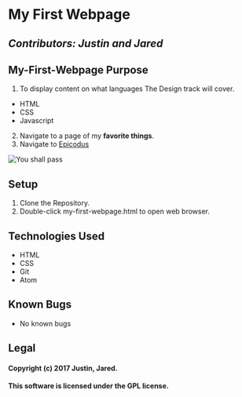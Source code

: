 # My First Webpage

## _Contributors: Justin and Jared_

## My-First-Webpage Purpose

1. To display content on what languages The Design track will cover.

  * HTML
  * CSS
  * Javascript

2. Navigate to a page of my **favorite things**.
3. Navigate to [Epicodus](https://www.epicodus.com)

![You shall pass](http://i.imgur.com/faqLOdE.jpg)

## Setup

1. Clone the Repository.
2. Double-click my-first-webpage.html to open web browser.

## Technologies Used

* HTML
* CSS
* Git
* Atom

## Known Bugs

* No known bugs

## Legal

#### Copyright (c) 2017 Justin, Jared.

#### This software is licensed under the GPL license.

